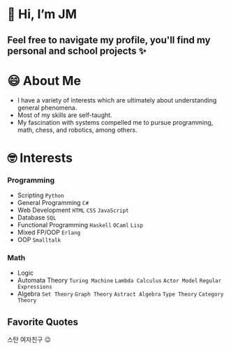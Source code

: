 # 👋 Hi, I’m JM
## Feel free to navigate my profile, you'll find my personal and school projects ✨

# 😄 About Me
- I have a variety of interests which are ultimately about understanding general phenomena.
- Most of my skills are self-taught.
- My fascination with systems compelled me to pursue programming, math, chess, and robotics, among others.

# 🤓 Interests
### Programming
- Scripting ```Python```
- General Programming ```C#```
- Web Development ```HTML``` ```CSS``` ```JavaScript```
- Database ```SQL```
- Functional Programming ```Haskell``` ```OCaml``` ```Lisp```
- Mixed FP/OOP ```Erlang```
- OOP ```Smalltalk```

### Math
- Logic
- Automata Theory ```Turing Machine``` ```Lambda Calculus``` ```Actor Model``` ```Regular Expressions```
- Algebra ```Set Theory``` ```Graph Theory``` ```Astract Algebra``` ```Type Theory``` ```Category Theory```

## Favorite Quotes




스탄 여자친구 😉

